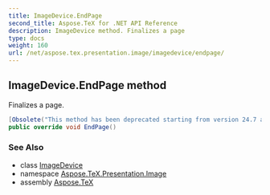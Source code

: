 ```yaml
---
title: ImageDevice.EndPage
second_title: Aspose.TeX for .NET API Reference
description: ImageDevice method. Finalizes a page
type: docs
weight: 160
url: /net/aspose.tex.presentation.image/imagedevice/endpage/
---
```

## ImageDevice.EndPage method

Finalizes a page.

```csharp
[Obsolete("This method has been deprecated starting from version 24.7 and will be hidden in version 24.10.")]
public override void EndPage()
```

### See Also

* class [ImageDevice](../)
* namespace [Aspose.TeX.Presentation.Image](../../imagedevice/)
* assembly [Aspose.TeX](../../../)


